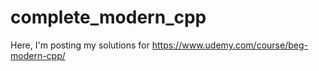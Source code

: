# complete_modern_cpp
Here, I'm posting my solutions for https://www.udemy.com/course/beg-modern-cpp/
